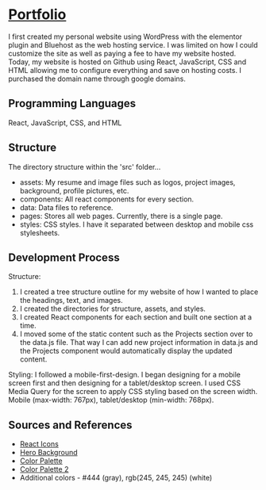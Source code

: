 # [Portfolio](https://www.stanleyho.org)

I first created my personal website using WordPress with the elementor plugin and Bluehost as the web hosting service. I was limited on how I could customize the site as well as paying a fee to have my website hosted. Today, my website is hosted on Github using React, JavaScript, CSS and HTML allowing me to configure everything and save on hosting costs. I purchased the domain name through google domains.

## Programming Languages

React, JavaScript, CSS, and HTML

## Structure

The directory structure within the 'src' folder...

- assets: My resume and image files such as logos, project images, background, profile pictures, etc.
- components: All react components for every section.
- data: Data files to reference.
- pages: Stores all web pages. Currently, there is a single page.
- styles: CSS styles. I have it separated between desktop and mobile css stylesheets.

## Development Process

Structure:

1. I created a tree structure outline for my website of how I wanted to place the headings, text, and images.
2. I created the directories for structure, assets, and styles.
3. I created React components for each section and built one section at a time.
4. I moved some of the static content such as the Projects section over to the data.js file. That way I can add new project information in data.js and the Projects component would automatically display the updated content.

Styling: I followed a mobile-first-design. I began designing for a mobile screen first and then designing for a tablet/desktop screen. I used CSS Media Query for the screen to apply CSS styling based on the screen width. Mobile (max-width: 767px), tablet/desktop (min-width: 768px).

## Sources and References

- [React Icons](https://react-icons.github.io/react-icons/)
- [Hero Background](https://wallpapercrafter.com/217548-standing-on-the-coastline-of-rocky-beach-cove-at-s.html)
- [Color Palette](https://colorhunt.co/palette/3936464f45576d5d6ef4eee0)
- [Color Palette 2](https://colorhunt.co/palette/b9eddd87cbb9569daa577d86)
- Additional colors - #444 (gray), rgb(245, 245, 245) (white)
